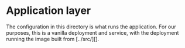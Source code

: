 # Application layer

The configuration in this directory is what runs the application. For
our purposes, this is a vanilla deployment and service, with the
deployment running the image built from [../src/][].
